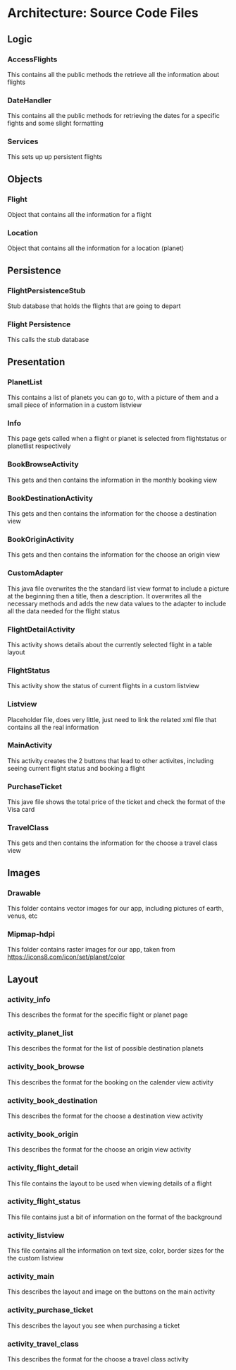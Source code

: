 # Architecture: Source Code Files

## Logic

### AccessFlights
This contains all the public methods the retrieve all the information about flights

### DateHandler
This contains all the public methods for retrieving the dates for a specific fights and some slight formatting

### Services
This sets up up persistent flights

## Objects

### Flight
Object that contains all the information for a flight

### Location
Object that contains all the information for a location (planet)

## Persistence

### FlightPersistenceStub
Stub database that holds the flights that are going to depart

### Flight Persistence
This calls the stub database

## Presentation

### PlanetList
This contains a list of planets you can go to, with a picture of them and a small piece of information in a custom listview

### Info
This page gets called when a flight or planet is selected from flightstatus or planetlist respectively

### BookBrowseActivity
This gets and then contains the information in the monthly booking view

### BookDestinationActivity
This gets and then contains the information for the choose a destination view

### BookOriginActivity
This gets and then contains the information for the choose an origin view

### CustomAdapter
This java file overwrites the the standard list view format to include a picture at the beginning then a title, then a description. It overwrites all the necessary methods and adds the new data values to the adapter to include all the data needed for the flight status

### FlightDetailActivity
This activity shows details about the currently selected flight in a table layout

### FlightStatus
This activity show the status of current flights in a custom listview

### Listview
Placeholder file, does very little, just need to link the related xml file that contains all the real information

### MainActivity
This activity creates the 2 buttons that lead to other activites, including seeing current flight status and booking a flight

### PurchaseTicket
This jave file shows the total price of the ticket and check the format of the Visa card

### TravelClass
This gets and then contains the information for the choose a travel class view

## Images

### Drawable
This folder contains vector images for our app, including pictures of earth, venus, etc

### Mipmap-hdpi
This folder contains raster images for our app, taken from https://icons8.com/icon/set/planet/color

## Layout

### activity_info
This describes the format for the specific flight or planet page

### activity\_planet\_list
This describes the format for the list of possible destination planets

### activity\_book\_browse
This describes the format for the booking on the calender view activity

### activity\_book\_destination
This describes the format for the choose a destination view activity

### activity\_book\_origin
This describes the format for the choose an origin view activity

### activity\_flight\_detail
This file contains the layout to be used when viewing details of a flight

### activity\_flight\_status
This file contains just a bit of information on the format of the background

### activity_listview
This file contains all the information on text size, color, border sizes for the the custom listview

### activity_main
This describes the layout and image on the buttons on the main activity

### activity\_purchase\_ticket
This describes the layout you see when purchasing a ticket

### activity\_travel\_class
This describes the format for the choose a travel class activity